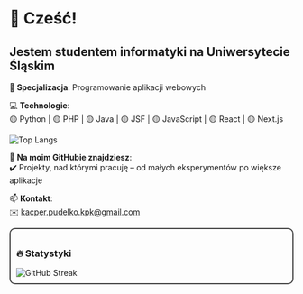 <div align="left">

# 👋 Cześć!  
## Jestem studentem informatyki na Uniwersytecie Śląskim  

🎯 **Specjalizacja**: Programowanie aplikacji webowych  

💻 **Technologie**:  
🟡 Python | 🟡 PHP | 🟡 Java | 🟡 JSF | 🟡 JavaScript | 🟡 React | 🟡 Next.js  

![Top Langs](https://github-readme-stats.vercel.app/api/top-langs/?username=anuraghazra&layout=compact)

🚀 **Na moim GitHubie znajdziesz**:  
✔️ Projekty, nad którymi pracuję – od małych eksperymentów po większe aplikacje  

📫 **Kontakt**:  
✉️ [kacper.pudelko.kpk@gmail.com](mailto:kacper.pudelko.kpk@gmail.com)  

</div>
 <div style="flex: 1; padding: 10px; border: 2px solid #444; border-radius: 10px;">
    <h3>🔥 Statystyki</h3>
    <img src="https://streak-stats.demolab.com?user=Twiggiermaen21&theme=dark&short_numbers=true" alt="GitHub Streak">
  </div>
